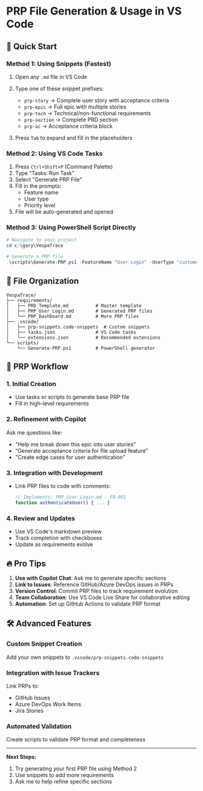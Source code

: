 # PRP File Generation & Usage in VS Code

## 🚀 Quick Start

### Method 1: Using Snippets (Fastest)
1. Open any `.md` file in VS Code
2. Type one of these snippet prefixes:
   - `prp-story` → Complete user story with acceptance criteria
   - `prp-epic` → Full epic with multiple stories
   - `prp-tech` → Technical/non-functional requirements
   - `prp-section` → Complete PRD section
   - `prp-ac` → Acceptance criteria block

3. Press `Tab` to expand and fill in the placeholders

### Method 2: Using VS Code Tasks
1. Press `Ctrl+Shift+P` (Command Palette)
2. Type "Tasks: Run Task"
3. Select "Generate PRP File"
4. Fill in the prompts:
   - Feature name
   - User type
   - Priority level
5. File will be auto-generated and opened

### Method 3: Using PowerShell Script Directly
```powershell
# Navigate to your project
cd c:\gary\VespaTrace

# Generate a PRP file
.\scripts\Generate-PRP.ps1 -FeatureName "User Login" -UserType "customer" -Priority "High"
```

## 📁 File Organization

```
VespaTrace/
├── requirements/
│   ├── PRD_Template.md          # Master template
│   ├── PRP_User_Login.md        # Generated PRP files
│   └── PRP_Dashboard.md         # More PRP files
├── .vscode/
│   ├── prp-snippets.code-snippets  # Custom snippets
│   ├── tasks.json               # VS Code tasks
│   └── extensions.json          # Recommended extensions
└── scripts/
    └── Generate-PRP.ps1         # PowerShell generator
```

## 🎯 PRP Workflow

### 1. **Initial Creation**
- Use tasks or scripts to generate base PRP file
- Fill in high-level requirements

### 2. **Refinement with Copilot**
Ask me questions like:
- "Help me break down this epic into user stories"
- "Generate acceptance criteria for file upload feature"
- "Create edge cases for user authentication"

### 3. **Integration with Development**
- Link PRP files to code with comments:
  ```javascript
  // Implements: PRP_User_Login.md - FR-001
  function authenticateUser() { ... }
  ```

### 4. **Review and Updates**
- Use VS Code's markdown preview
- Track completion with checkboxes
- Update as requirements evolve

## 🔥 Pro Tips

1. **Use with Copilot Chat**: Ask me to generate specific sections
2. **Link to Issues**: Reference GitHub/Azure DevOps issues in PRPs
3. **Version Control**: Commit PRP files to track requirement evolution
4. **Team Collaboration**: Use VS Code Live Share for collaborative editing
5. **Automation**: Set up GitHub Actions to validate PRP format

## 🛠 Advanced Features

### Custom Snippet Creation
Add your own snippets to `.vscode/prp-snippets.code-snippets`

### Integration with Issue Trackers
Link PRPs to:
- GitHub Issues
- Azure DevOps Work Items  
- Jira Stories

### Automated Validation
Create scripts to validate PRP format and completeness

---

**Next Steps:**
1. Try generating your first PRP file using Method 2
2. Use snippets to add more requirements
3. Ask me to help refine specific sections